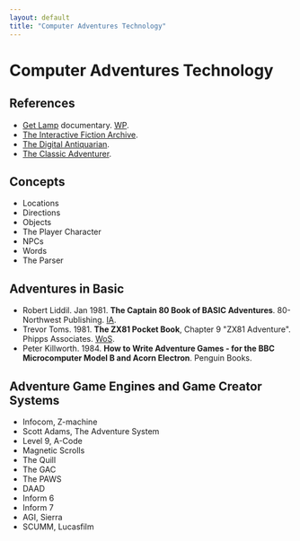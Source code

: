 ```yaml
---
layout: default
title: "Computer Adventures Technology"
---
```


# Computer Adventures Technology

## References
* [Get Lamp](http://www.getlamp.com/) documentary. [WP](https://en.wikipedia.org/wiki/Get_Lamp).
* [The Interactive Fiction Archive](https://www.ifarchive.org/index.html).
* [The Digital Antiquarian](https://www.filfre.net/).
* [The Classic Adventurer](http://classicadventurer.co.uk/).

## Concepts
* Locations
* Directions
* Objects
* The Player Character
* NPCs
* Words
* The Parser

## Adventures in Basic
* Robert Liddil. Jan 1981. **The Captain 80 Book of BASIC Adventures**. 80-Northwest Publishing. [IA](https://archive.org/details/Captain80BasicAdventures/mode/2up).
* Trevor Toms. 1981. **The ZX81 Pocket Book**, Chapter 9 "ZX81 Adventure". Phipps Associates. [WoS](https://worldofspectrum.org/archive/books/zx81-pocket-book-the).
* Peter Killworth. 1984. **How to Write Adventure Games - for the BBC Microcomputer Model B and Acorn Electron**. Penguin Books.

## Adventure Game Engines and Game Creator Systems
* Infocom, Z-machine
* Scott Adams, The Adventure System
* Level 9, A-Code
* Magnetic Scrolls
* The Quill
* The GAC
* The PAWS
* DAAD
* Inform 6
* Inform 7
* AGI, Sierra
* SCUMM, Lucasfilm
